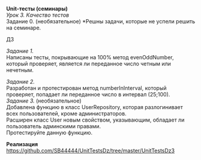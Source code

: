**Unit-тесты (семинары)**  
*Урок 3. Качество тестов*  
Задание 0. (необязательное) *Решны задачи, которые не успели решить на семинаре.  

ДЗ 

*Задание 1.*  
Напиcаны тесты, покрывающие на 100% метод evenOddNumber, который проверяет, является ли переданное число четным или нечетным.  

*Задание 2.*  
Разработан и протестирован метод numberInInterval, который проверяет, попадает ли переданное число в интервал (25;100).  
*Задание 3.*  (необязательное)  
Добавлена функцию в класс UserRepository, которая разлогинивает всех пользователей, кроме администраторов.  
Расширен класс User новым свойством, указывающим, обладает ли пользователь админскими правами.  
Протестируйте данную функцию.

**Реализация** 
https://github.com/SB44444/UnitTestsDz/tree/master/UnitTestsDz3